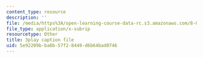 ```yaml
---
content_type: resource
description: ''
file: /media/https%3A/open-learning-course-data-rc.s3.amazonaws.com/8-04-quantum-physics-i-spring-2016/5e92209bba8b57f28449d6b64bad0746_c5yzy1S3gPg.vtt
file_type: application/x-subrip
resourcetype: Other
title: 3play caption file
uid: 5e92209b-ba8b-57f2-8449-d6b64bad0746
---
```

